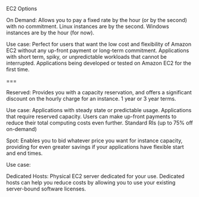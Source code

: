 EC2 Options

On Demand: Allows you to pay a fixed rate by the hour (or by the second) with no commitment. Linux instances are by the second. Windows instances are by the hour (for now).

Use case: Perfect for users that want the low cost and flexibility of Amazon EC2 without any up-front payment or long-term commitment. Applications with short term, spiky, or unpredictable workloads that cannot be interrupted. Applications being developed or tested on Amazon EC2 for the first time.

===

Reserved: Provides you with a capacity reservation, and offers a significant discount on the hourly charge for an instance. 1 year or 3 year terms.

Use case: Applications with steady state or predictable usage. Applications that require reserved capacity. Users can make up-front payments to reduce their total computing costs even further. Standard RIs (up to 75% off on-demand)

Spot: Enables you to bid whatever price you want for instance capacity, providing for even greater savings if your applications have flexible start and end times.

Use case:

Dedicated Hosts: Physical EC2 server dedicated for your use. Dedicated hosts can help you reduce costs by allowing you to use your existing server-bound software licenses.



<!--stackedit_data:
eyJoaXN0b3J5IjpbLTE3MDIyNjI2MF19
-->